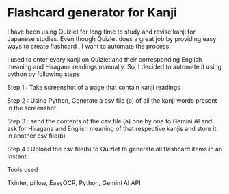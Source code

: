 # Flashcard generator for Kanji

I have been using Quizlet for long time to study and revise kanji for Japanese studies.
Even though Quizlet does a great job by providing easy ways to create flashcard , I want to automate the process.

I used to enter every kanji on Quizlet and their corresponding English meaning and Hiragana readings manually. So, I decided to automate it using python by following steps

Step 1 : Take screenshot of a page that contain kanji readings 

Step 2 : Using Python, Generate a csv file (a) of all the kanji words present in the screenshot

Step 3 : send the contents of the csv file (a) one by one to Gemini AI and ask for Hiragana and English meaning of that respective kanjis and store it in another csv file(b)

Step 4 : Upload the csv file(b) to Quizlet to generate all flashcard items in an Instant.

Tools used

Tkinter, pillow, EasyOCR, Python, Gemini AI API

